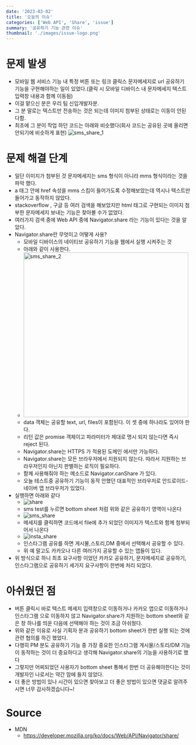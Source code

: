 ```yaml
---
date: '2023-03-02'
title: '오늘의 이슈'
categories: ['Web API', 'Share', 'issue']
summary: '공유하기 기능 관련 이슈'
thumbnail: './images/issue-logo.png'
---
```


# 문제 발생
- 모바일 웹 서비스 기능 내 특정 버튼 또는 링크 클릭스 문자메세지로 url 공유하기 기능을 구현해야하는 일이 있었다.(클릭 시 모바일 디바이스 내 문자메세지 텍스트 입력창 내용과 함께 이동됨)
- 이걸 맡으신 분은 우리 팀 신입개발자분.
- 그 분 말로는 텍스트만 전송하는 것은 되는데 이미지 첨부된 상태로는 이동이 안된다함. 
- 최초에 그 분이 작업 하던 코드는 아래와 비슷했다(회사 코드는 공유된 곳에 올리면 안되기에 비슷하게 표현)
  ![sms_share_1](https://user-images.githubusercontent.com/21151247/222418364-af4a8311-e04a-4470-b142-3f4c9657bbcb.PNG)

# 문제 해결 단계
- 일단 이미지가 첨부된 것 문자메세지는 sms 형식이 아니라 mms 형식이라는 것을 파악 했다.
- a 태그 안에 href 속성을 mms 스킴이 들어가도록 수정해보았는데 역시나 텍스트만 들어가고 동작하지 않았다.
- stackoverflow , 구글 등 여러 검색을 해보았지만 html 태그로 구현되는 이미지 첨부한 문자메세지 보내는 기능은 찾아볼 수가 없었다.
- 여러가지 검색 중에 Web API 중에 Navigator.share 라는 기능이 있다는 것을 알았다.
- Navigator.share란 무엇이고 어떻게 사용?
  - 모바일 디바이스의 네이티브 공유하기 기능을 웹에서 실행 시켜주는 것
  - 아래와 같이 사용한다.
  - <img width="450" alt="sms_share_2" src="https://user-images.githubusercontent.com/21151247/222420531-4db2f757-7358-432b-800c-15c7434c3ec5.png">
  - data 객체는 공유할 text, url, files이 포함된다. 이 셋 중에 하나라도 있어야 한다.
  - 리턴 값은 promise 객체이고 파라미터가 제대로 명시 되지 않는다면 즉시 reject 된다.
  - Navigator.share는 HTTPS 가 적용된 도메인 에서만 가능하다.
  - Navigator.share는 모든 브라우저에서 지원되지 않는다. 따라서 지원하는 브라우저인지 아닌지 판별하는 로직이 필요하다.
  - 함께 사용해줘야 하는 메소드로 Navigator.canShare 가 있다. 
  - 오늘 테스트중 공유하기 기능이 동작 안했던 대표적인 브라우저로 안드로이드-네이버 앱 브라우저가 있었다.
- 실행하면 아래와 같다
  - ![share](https://user-images.githubusercontent.com/21151247/222422741-9d477fff-e94c-4405-b90c-dc377a6ff932.jpg)
  - sms test를 누르면 bottom sheet 처럼 위와 같은 공유하기 영역이 나온다
  - ![sms_share](https://user-images.githubusercontent.com/21151247/222422926-63a83318-79fd-4340-9850-102df8b24dee.jpg)
  - 메세지를 클릭하면 코드에서 file에 추가 되었던 이미지가 텍스트와 함께 첨부되어서 나온다
  - ![insta_share](https://user-images.githubusercontent.com/21151247/222423099-67846cb2-b801-423a-974e-df4baf7666ab.jpg)
  - 인스타그램 공유를 하면 게시물,스토리,DM 중에서 선택해서 공유할 수 있다.
  - 위 예 말고도 카카오나 다른 여러가지 공유할 수 있는 앱들이 있다.
- 위 방식으로 하니 최초 요구사항 이었던 카카오 공유하기, 문자메세지로 공유하기, 인스타그램으로 공유하기 세가지 요구사항이 한번에 처리 되었다.

# 아쉬웠던 점
- 버튼 클릭시 바로 텍스트 메세지 입력창으로 이동하거나 카카오 앱으로 이동하거나 인스타그램 으로 이동하지 않고 Navigator.share가 지원하는 bottom sheet와 같은 창 하나를 띄운 다음에 선택해야 하는 것이 조금 아쉬웠다.
- 위와 같은 이유로 사실 기획자 분과 공유하기 bottom sheet가 한번 실행 되는 것에 관련 협의를 하긴 했었다.
- 다행히 PM 분도 공유하기 기능 중 가장 중요한 인스타그램 게시물/스토리/DM 기능이 동작하는 것이 더 중요하다고 생각해 Navigator.share의 기능을 사용하기로 했다
- 그렇지만 어찌되었던 사용자가  bottom sheet 통해서 한번 더 공유해야한다는 것이 개발자인 나로서는 약간 맘에 들지 않았다.
- 더 좋은 방법이 있나 시간이 있으면 찾아보고 더 좋은 방법이 있으면 댓글로 알려주시면 너무 감사하겠습니다~!

# Source
- MDN 
    - [<https://developer.mozilla.org/ko/docs/Web/API/Navigator/share/>](<https://developer.mozilla.org/ko/docs/Web/API/Navigator/share/>)